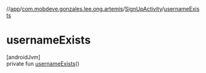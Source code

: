 //[app](../../../index.md)/[com.mobdeve.gonzales.lee.ong.artemis](../index.md)/[SignUpActivity](index.md)/[usernameExists](username-exists.md)

# usernameExists

[androidJvm]\
private fun [usernameExists](username-exists.md)()
